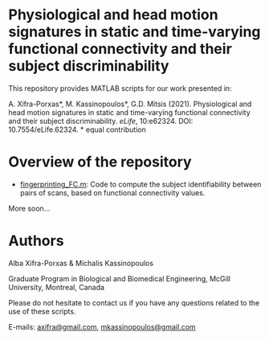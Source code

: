 # Physiological and head motion signatures in static and time-varying functional connectivity and their subject discriminability

This repository provides MATLAB scripts for our work presented in:

A. Xifra-Porxas*, M. Kassinopoulos*, G.D. Mitsis (2021). Physiological and head motion signatures in static and time-varying functional connectivity and their subject discriminability. _eLife_, 10:e62324. DOI: 10.7554/eLife.62324. * equal contribution

# Overview of the repository
- [fingerprinting_FC.m](fingerprinting_FC.m): Code to compute the subject identifiability between pairs of scans, based on functional connectivity values.

More soon...

# Authors
Alba Xifra-Porxas & Michalis Kassinopoulos

Graduate Program in Biological and Biomedical Engineering, McGill University, Montreal, Canada

Please do not hesitate to contact us if you have any questions related to the use of these scripts.

E-mails: axifra@gmail.com, mkassinopoulos@gmail.com
